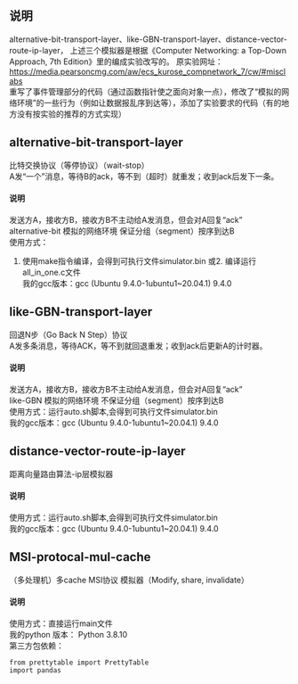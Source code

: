 ## 说明
alternative-bit-transport-layer、like-GBN-transport-layer、distance-vector-route-ip-layer，
上述三个模拟器是根据《Computer Networking: a Top-Down Approach, 7th Edition》里的编成实验改写的。
原实验网址：https://media.pearsoncmg.com/aw/ecs_kurose_compnetwork_7/cw/#misclabs <br>
重写了事件管理部分的代码（通过函数指针使之面向对象一点），修改了“模拟的网络环境”的一些行为（例如让数据报乱序到达等），添加了实验要求的代码（有的地方没有按实验的推荐的方式实现）

## alternative-bit-transport-layer
比特交换协议（等停协议）（wait-stop）<br>
A发“一个”消息，等待B的ack，等不到（超时）就重发；收到ack后发下一条。<br>
#### 说明
发送方A，接收方B，接收方B不主动给A发消息，但会对A回复“ack”<br>
alternative-bit 模拟的网络环境 保证分组（segment）按序到达B<br>
使用方式：
1. 使用make指令编译，会得到可执行文件simulator.bin
或2. 编译运行all_in_one.c文件 <br>
我的gcc版本：gcc (Ubuntu 9.4.0-1ubuntu1~20.04.1) 9.4.0

## like-GBN-transport-layer
回退N步（Go Back N Step）协议<br>
A发多条消息，等待ACK，等不到就回退重发；收到ack后更新A的计时器。<br>
#### 说明
发送方A，接收方B，接收方B不主动给A发消息，但会对A回复“ack”<br>
like-GBN 模拟的网络环境 不保证分组（segment）按序到达B<br>
使用方式：运行auto.sh脚本,会得到可执行文件simulator.bin<br>
我的gcc版本：gcc (Ubuntu 9.4.0-1ubuntu1~20.04.1) 9.4.0

## distance-vector-route-ip-layer
距离向量路由算法-ip层模拟器<br>
#### 说明
使用方式：运行auto.sh脚本,会得到可执行文件simulator.bin<br>
我的gcc版本：gcc (Ubuntu 9.4.0-1ubuntu1~20.04.1) 9.4.0

## MSI-protocal-mul-cache
（多处理机）多cache MSI协议 模拟器（Modify, share, invalidate）<br>
#### 说明
使用方式：直接运行main文件<br>
我的python 版本： Python 3.8.10<br>
第三方包依赖：
```
from prettytable import PrettyTable
import pandas
```